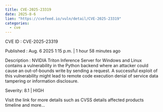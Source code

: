 ```yaml
--- 
title: CVE-2025-23319
date: 2025-8-6
lien: "https://cvefeed.io/vuln/detail/CVE-2025-23319"
categories:
  - cve
---
```


CVE ID : CVE-2025-23319

Published :  Aug. 6
2025
1:15 p.m. | 1 hour
58 minutes ago

Description : NVIDIA Triton Inference Server for Windows and Linux contains a vulnerability in the Python backend
where an attacker could cause an out-of-bounds write by sending a request. A successful exploit of this vulnerability might lead to remote code execution
denial of service
data tampering
or information disclosure.

Severity: 8.1 | HIGH

Visit the link for more details
such as CVSS details
affected products
timeline
and more...
